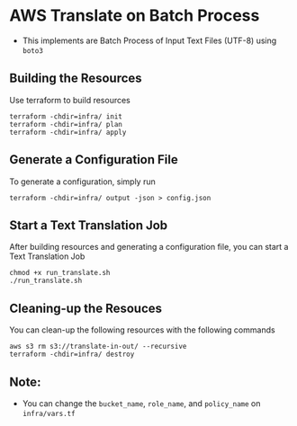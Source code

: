 # AWS Translate on Batch Process
- This implements are Batch Process of Input Text Files (UTF-8) using `boto3`

## Building the Resources
Use terraform to build resources 

```
terraform -chdir=infra/ init
terraform -chdir=infra/ plan 
terraform -chdir=infra/ apply
```

## Generate a Configuration File
To generate a configuration, simply run
```
terraform -chdir=infra/ output -json > config.json
```

## Start a Text Translation Job
After building resources and generating a configuration file, you can start a Text Translation Job
```
chmod +x run_translate.sh
./run_translate.sh
```

## Cleaning-up the Resouces
You can clean-up the following resources with the following commands
```
aws s3 rm s3://translate-in-out/ --recursive
terraform -chdir=infra/ destroy
```

## Note:
- You can change the `bucket_name`, `role_name`, and `policy_name` on `infra/vars.tf`
